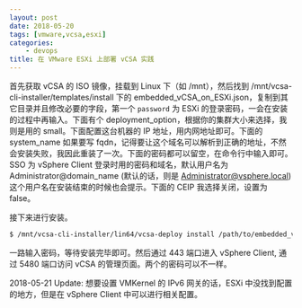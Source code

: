 ```yaml
---
layout: post
date: 2018-05-20
tags: [vmware,vcsa,esxi]
categories:
    - devops
title: 在 VMware ESXi 上部署 vCSA 实践
---
```


首先获取 vCSA 的 ISO 镜像，挂载到 Linux 下（如 /mnt），然后找到 /mnt/vcsa-cli-installer/templates/install 下的 embedded_vCSA_on_ESXi.json，复制到其它目录并且修改必要的字段，第一个 `password` 为 ESXi 的登录密码，一会在安装的过程中再输入。下面有个 deployment_option，根据你的集群大小来选择，我则是用的 small。下面配置这台机器的 IP 地址，用内网地址即可。下面的 system_name 如果要写 fqdn，记得要让这个域名可以解析到正确的地址，不然会安装失败，我因此重装了一次。下面的密码都可以留空，在命令行中输入即可。SSO 为 vSphere Client 登录时用的密码和域名，默认用户名为 Administrator@domain_name (默认的话，则是 Administrator@vsphere.local) 这个用户名在安装结束的时候也会提示。下面的 CEIP 我选择关闭，设置为 false。

接下来进行安装。

```bash
$ /mnt/vcsa-cli-installer/lin64/vcsa-deploy install /path/to/embedded_vCSA_on_ESXi.json --accept-eula
```

一路输入密码，等待安装完毕即可。然后通过 443 端口进入 vSphere Client, 通过 5480 端口访问 vCSA 的管理页面。两个的密码可以不一样。


2018-05-21 Update: 想要设置 VMKernel 的 IPv6 网关的话，ESXi 中没找到配置的地方，但是在 vSphere Client 中可以进行相关配置。
